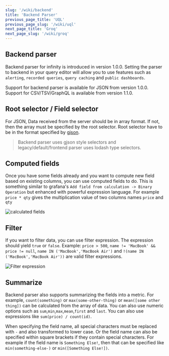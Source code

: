 ```yaml
---
slug: '/wiki/backend'
title: 'Backend Parser'
previous_page_title: 'UQL'
previous_page_slug: '/wiki/uql'
next_page_title: 'Groq'
next_page_slug: '/wiki/groq'
---
```


## Backend parser

Backend parser for infinity is introduced in version 1.0.0. Setting the parser to backend in your query editor will allow you to use features such as `alerting`, `recorded queries`, `query caching` and `public dashboards`.

Support for backend parser is available for JSON from version 1.0.0. Support for CSV/TSV/GraphQL is available from version 1.1.0.

## Root selector / Field selector

For JSON, Data received from the server should be in array format. If not, then the array must be specified by the root selector. Root selector have to be in the format specified by [gjson](https://github.com/tidwall/gjson#path-syntax).

> Backend parser uses gjson style selectors and legacy/default/frontend parser uses lodash type selectors.

## Computed fields

Once you have some fields already and you want to compute new field based on existing columns, you can use computed fields to do. This is something similar to grafana's `Add field from calculation -> Binary Operation` but enhanced with powerful expression language. For example `price * qty` gives the multiplication value of two columns names `price` and `qty`

![calculated fields](https://user-images.githubusercontent.com/153843/196197153-306bbf2a-bc95-4be2-b3ad-75e12c8ea404.png#center)

## Filter

If you want to filter data, you can use filter expression. The expression should yield `true` or `false`. Example: `price > 500`, `name != 'MacBook' && price != null`, `name IN ('MacBook','MacBook Air')` and `!(name IN ('MacBook','MacBook Air'))` are valid filter expressions.

![Filter expression](https://user-images.githubusercontent.com/153843/196344664-33733b04-3ac9-4c00-9c3c-970a9cb63bb3.png)

## Summarize

Backend parser also supports summarizing the fields into a metric. For example, `count(something)` or `max(some-other-thing)` or `mean([some other thing])` can be calculated from the array of data. You can also use numeric options such as `sum`,`min`,`max`,`mean`,`first` and `last`. You can also use expressions like `sum(price) / count(id)`.

When specifying the field name, all special characters must be replaced with `-` and also transformed to lower case. Or the field name can also be specified within square brackets if they contain special characters. For example if the field name is `Something Else!`, then that can be specified like `min(something-else-)` or `min([Something Else!])`.
